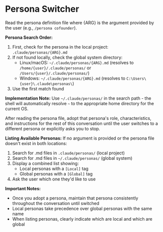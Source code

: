 # Persona Switcher

Read the persona definition file where {ARG} is the argument provided by the user (e.g., `/persona cofounder`).

**Persona Search Order:**
1. First, check for the persona in the local project: `.claude/personas/{ARG}.md`
2. If not found locally, check the global system directory:
   - Linux/macOS: `~/.claude/personas/{ARG}.md` (resolves to `/home/{user}/.claude/personas/` or `/Users/{user}/.claude/personas/`)
   - Windows: `~/.claude/personas/{ARG}.md` (resolves to `C:\Users\{user}\.claude\personas\`)
3. Use the first match found

**Implementation Note:**
Use `~/.claude/personas/` in the search path - the shell will automatically resolve `~` to the appropriate home directory for the current OS.

After reading the persona file, adopt that persona's role, characteristics, and instructions for the rest of this conversation until the user switches to a different persona or explicitly asks you to stop.

**Listing Available Personas:**
If no argument is provided or the persona file doesn't exist in both locations:
1. Search for .md files in `.claude/personas/` (local project)
2. Search for .md files in `~/.claude/personas/` (global system)
3. Display a combined list showing:
   - Local personas with a `[Local]` tag
   - Global personas with a `[Global]` tag
4. Ask the user which one they'd like to use

**Important Notes:**
- Once you adopt a persona, maintain that persona consistently throughout the conversation until switched
- Local personas take precedence over global personas with the same name
- When listing personas, clearly indicate which are local and which are global
